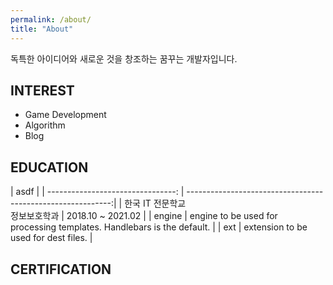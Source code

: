 ```yaml
---
permalink: /about/
title: "About"
---
```


독특한 아이디어와 새로운 것을 창조하는 꿈꾸는 개발자입니다.

## INTEREST

* Game Development
* Algorithm 
* Blog

## EDUCATION

| asdf |
| --------------------------------: | -----------------------------------------------------------:|
| 한국 IT 전문학교<br/>정보보호학과   | 2018.10 ~ 2021.02  |
| engine | engine to be used for processing templates. Handlebars is the default. |
| ext    | extension to be used for dest files. |


## CERTIFICATION

